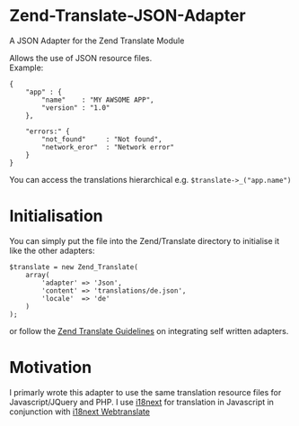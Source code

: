 Zend-Translate-JSON-Adapter
===========================

A JSON Adapter for the Zend Translate Module

Allows the use of JSON resource files.  
Example: 
 
    {  
		"app" : {  
			"name" 	  : "MY AWSOME APP",
			"version" : "1.0"
	    },
		
		"errors:" {
			"not_found" 	: "Not found",
			"network_eror"	: "Network error"
	    }
    }
	
You can access the translations hierarchical e.g. `$translate->_("app.name")`

# Initialisation #

You can simply put the file into the Zend/Translate directory to initialise it like the other adapters:

    $translate = new Zend_Translate(
        array(
            'adapter' => 'Json',
            'content' => 'translations/de.json',
            'locale'  => 'de'
        )
    );
	
or follow the [Zend Translate Guidelines](framework.zend.com/manual/en/zend.translate.adapter.html#zend.translate.adapter.selfwritten) on integrating self written adapters.


# Motivation #

I primarly wrote this adapter to use the same translation resource files for Javascript/JQuery and PHP.
I use [i18next](http://i18next.com) for translation in Javascript in conjunction with [i18next Webtranslate](18next.com/pages/ext_webtranslate.html)
